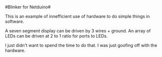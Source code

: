 #Blinker for Netduino#

This is an example of innefficient use of hardware to do simple things in software.

A seven segment display can be driven by 3 wires + ground. An array of LEDs can be driven at 2 to 1 ratio for ports to LEDs.

I just didn't want to spend the time to do that. I was just goofing off with the hardware.
